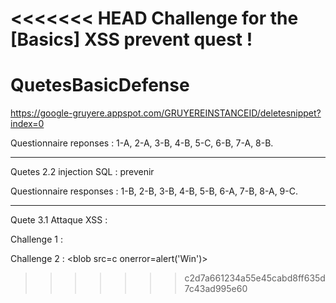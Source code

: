<<<<<<< HEAD
Challenge for the [Basics] XSS prevent quest !
=======
# QuetesBasicDefense

https://google-gruyere.appspot.com/GRUYEREINSTANCEID/deletesnippet?index=0

Questionnaire reponses : 1-A, 2-A, 3-B, 4-B, 5-C, 6-B, 7-A, 8-B. 

-------------------------------------------------

Quetes 2.2 injection SQL : prevenir 

Questionnaire responses : 1-B, 2-B, 3-B, 4-B, 5-B, 6-A, 7-B, 8-A, 9-C.

-------------------------------------------------

Quete 3.1 Attaque XSS :

Challenge 1 : <script> alert() </script>

Challenge 2 : <blob src=c onerror=alert('Win')>
>>>>>>> c2d7a661234a55e45cabd8ff635d7c43ad995e60
